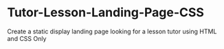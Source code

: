 # Tutor-Lesson-Landing-Page-CSS
Create a static display landing page looking for a lesson tutor using HTML and CSS Only
